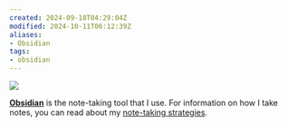 ```yaml
---
created: 2024-09-18T04:29:04Z
modified: 2024-10-11T06:12:39Z
aliases:
- Obsidian
tags:
- obsidian
---
```


![](../blog/20240607175533-graph.png)

**[Obsidian](../notes/obsidian.md)** is the note-taking tool that I use. For information on how I take notes, you can read about my [note-taking strategies](../notes/note-taking-strategy.md).
